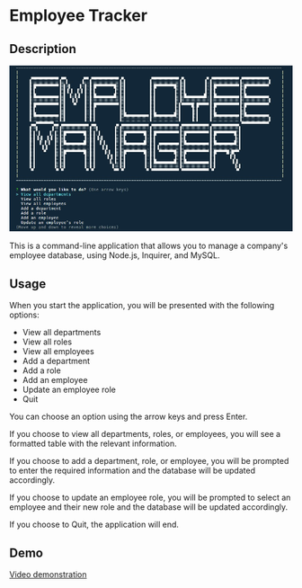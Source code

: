 # Employee Tracker

## Description

![Employee Tracker Screenshot](./assets/images/main-menu.jpg)

This is a command-line application that allows you to manage a company's employee database, using Node.js, Inquirer, and MySQL.

## Usage

When you start the application, you will be presented with the following options:

- View all departments
- View all roles
- View all employees
- Add a department
- Add a role
- Add an employee
- Update an employee role
- Quit

You can choose an option using the arrow keys and press Enter.

If you choose to view all departments, roles, or employees, you will see a formatted table with the relevant information.

If you choose to add a department, role, or employee, you will be prompted to enter the required information and the database will be updated accordingly.

If you choose to update an employee role, you will be prompted to select an employee and their new role and the database will be updated accordingly.

If you choose to Quit, the application will end.

## Demo

[Video demonstration](https://drive.google.com/file/d/1_7u7lzDd4U4VlS3q7M4u3tlvxIZzp6ay/view)
